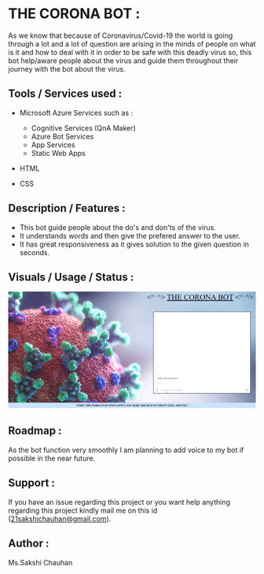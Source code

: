 # THE CORONA BOT :

As we know that because of Coronavirus/Covid-19 the world is going through a lot and a lot of question are arising in the minds of people on what is it and how to deal with it in order to be safe with this deadly virus so, this bot help/aware people about the virus and guide them throughout their journey with the bot about the virus.


## Tools / Services used :

- Microsoft Azure Services such as :
  - Cognitive Services (QnA Maker)
  - Azure Bot Services
  - App Services
  - Static Web Apps

- HTML
- CSS


## Description / Features :

- This bot guide people about the do's and don'ts of the virus.
- It understands words and then give the prefered answer to the user.
- It has great responsiveness as it gives solution to the given question in seconds.


## Visuals / Usage / Status :

![](visuals.gif)

## Roadmap :

As the bot function very smoothly I am planning to add voice to my bot if possible in the near future.


## Support :

If you have an issue regarding this project or you want help anything regarding this project kindly mail me on this id (21sakshichauhan@gmail.com).


## Author :

Ms.Sakshi Chauhan


